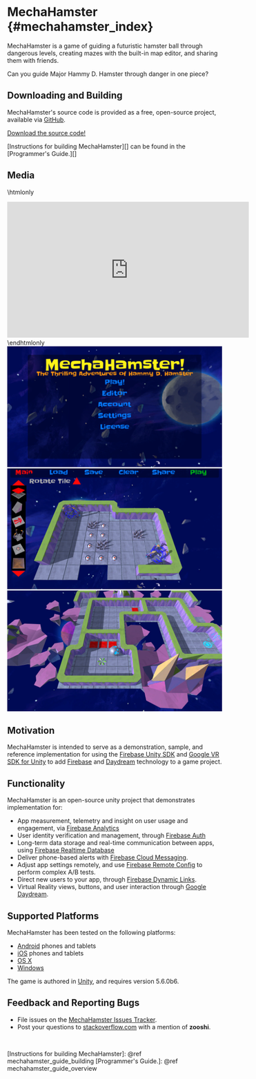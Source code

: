 MechaHamster    {#mechahamster_index}
======

MechaHamster is a game of guiding a futuristic hamster ball through
dangerous levels, creating mazes with the built-in map editor, and
sharing them with friends.

Can you guide Major Hammy D. Hamster through danger in one piece?


## Downloading and Building

MechaHamster's source code is provided as a free, open-source project,
available via [GitHub][].

[Download the source code!][]

[Instructions for building MechaHamster][] can be found in the [Programmer's Guide.][]



## Media

\htmlonly
<iframe width="560" height="315"
    src="https://www.youtube.com/embed/0mhYrDJ5Dfw"
    frameborder="0" allowfullscreen>
</iframe>
\endhtmlonly

<img src="title_screen.png" style="height: 20em"/>

<img src="editor.png" style="height: 20em"/>

<img src="gameplay1.png" style="height: 20em"/>


## Motivation

MechaHamster is intended to serve as a demonstration, sample, and reference
implementation for using the [Firebase Unity SDK][] and [Google VR SDK for Unity][]
to add [Firebase][] and [Daydream][] technology to a game project.


## Functionality

MechaHamster is an open-source unity project that demonstrates implementation for:

* App measurement, telemetry and insight on user usage and engagement, via [Firebase Analytics][]
* User identity verification and management, through [Firebase Auth][]
* Long-term data storage and real-time communication between apps, using [Firebase Realtime Database][]
* Deliver phone-based alerts with [Firebase Cloud Messaging][].
* Adjust app settings remotely, and use [Firebase Remote Config][] to perform complex A/B tests.
* Direct new users to your app, through [Firebase Dynamic Links][].
* Virtual Reality views, buttons, and user interaction through [Google Daydream][].


## Supported Platforms

MechaHamster has been tested on the following platforms:

   * [Android][] phones and tablets
   * [iOS][] phones and tablets
   * [OS X][]
   * [Windows][]

The game is authored in [Unity][], and requires version 5.6.0b6.


## Feedback and Reporting Bugs

   * File issues on the [MechaHamster Issues Tracker][].
   * Post your questions to [stackoverflow.com][] with a mention of
     **zooshi**.

<br>


  [Google]: https://google.com
  [Firebase]: https://firebase.google.com/docs/
  [Daydream]: https://developers.google.com/vr/daydream/overview
  [Google Daydream]: https://developers.google.com/vr/daydream/overview
  [Google VR SDK for Unity]: https://developers.google.com/vr/unity/
  [Firebase Unity SDK]: https://firebase.google.com/docs/unity/setup

  [Firebase Analytics]: https://firebase.google.com/docs/analytics/
  [Firebase Auth]: https://firebase.google.com/docs/auth/
  [Firebase Realtime Database]: https://firebase.google.com/docs/database/
  [Firebase Cloud Messaging]: https://firebase.google.com/docs/cloud-messaging/
  [Firebase Remote Config]: https://firebase.google.com/docs/remote-config/
  [Firebase Dynamic Links]: https://firebase.google.com/docs/dynamic-links/
  [Unity]: https://unity3d.com/



  [Android]: https://www.android.com
  [iOS]: https://www.apple.com/ios/
  [OS X]: https://www.apple.com/osx/
  [Windows]: https://windows.microsoft.com


  [GitHub]: https://github.com/google/mechahamster
  [GitHub Releases Page]: http://github.com/google/mechahamster/releases
  [Download the source code!]: https://github.com/google/mechahamster
  [stackoverflow.com]: http://stackoverflow.com/search?q=mechahamster
  [MechaHamster Issues Tracker]: http://github.com/google/mechahamster/issues
  [Instructions for building MechaHamster]: @ref mechahamster_guide_building
  [Programmer's Guide.]: @ref mechahamster_guide_overview
